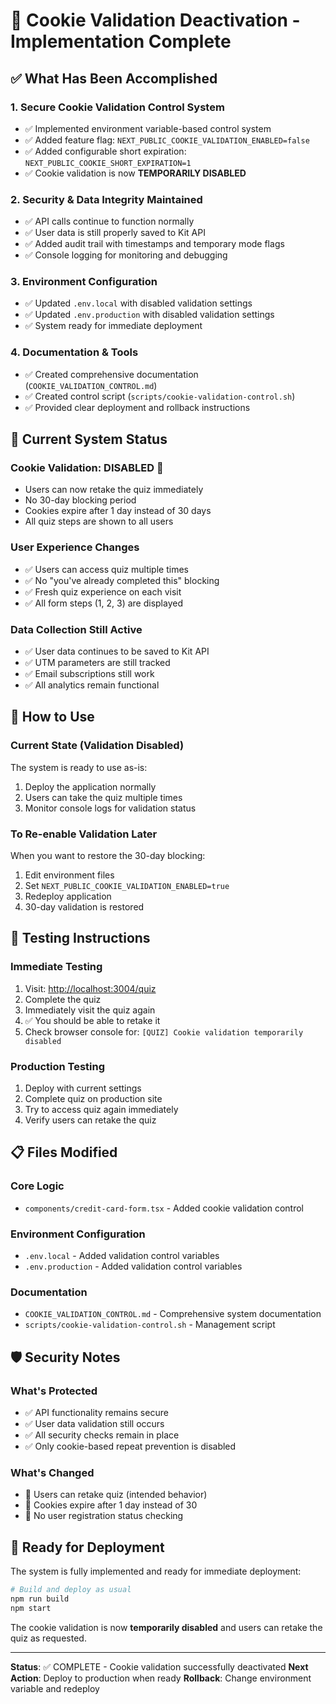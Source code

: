 # 🎉 Cookie Validation Deactivation - Implementation Complete

## ✅ What Has Been Accomplished

### 1. **Secure Cookie Validation Control System**

- ✅ Implemented environment variable-based control system
- ✅ Added feature flag: `NEXT_PUBLIC_COOKIE_VALIDATION_ENABLED=false`
- ✅ Added configurable short expiration: `NEXT_PUBLIC_COOKIE_SHORT_EXPIRATION=1`
- ✅ Cookie validation is now **TEMPORARILY DISABLED**

### 2. **Security & Data Integrity Maintained**

- ✅ API calls continue to function normally
- ✅ User data is still properly saved to Kit API
- ✅ Added audit trail with timestamps and temporary mode flags
- ✅ Console logging for monitoring and debugging

### 3. **Environment Configuration**

- ✅ Updated `.env.local` with disabled validation settings
- ✅ Updated `.env.production` with disabled validation settings
- ✅ System ready for immediate deployment

### 4. **Documentation & Tools**

- ✅ Created comprehensive documentation (`COOKIE_VALIDATION_CONTROL.md`)
- ✅ Created control script (`scripts/cookie-validation-control.sh`)
- ✅ Provided clear deployment and rollback instructions

## 🚀 Current System Status

### **Cookie Validation: DISABLED** 🔴

- Users can now retake the quiz immediately
- No 30-day blocking period
- Cookies expire after 1 day instead of 30 days
- All quiz steps are shown to all users

### **User Experience Changes**

- ✅ Users can access quiz multiple times
- ✅ No "you've already completed this" blocking
- ✅ Fresh quiz experience on each visit
- ✅ All form steps (1, 2, 3) are displayed

### **Data Collection Still Active**

- ✅ User data continues to be saved to Kit API
- ✅ UTM parameters are still tracked
- ✅ Email subscriptions still work
- ✅ All analytics remain functional

## 🔧 How to Use

### **Current State (Validation Disabled)**

The system is ready to use as-is:

1. Deploy the application normally
2. Users can take the quiz multiple times
3. Monitor console logs for validation status

### **To Re-enable Validation Later**

When you want to restore the 30-day blocking:

1. Edit environment files
2. Set `NEXT_PUBLIC_COOKIE_VALIDATION_ENABLED=true`
3. Redeploy application
4. 30-day validation is restored

## 🧪 Testing Instructions

### **Immediate Testing**

1. Visit: <http://localhost:3004/quiz>
2. Complete the quiz
3. Immediately visit the quiz again
4. ✅ You should be able to retake it
5. Check browser console for: `[QUIZ] Cookie validation temporarily disabled`

### **Production Testing**

1. Deploy with current settings
2. Complete quiz on production site
3. Try to access quiz again immediately
4. Verify users can retake the quiz

## 📋 Files Modified

### **Core Logic**

- `components/credit-card-form.tsx` - Added cookie validation control

### **Environment Configuration**

- `.env.local` - Added validation control variables
- `.env.production` - Added validation control variables

### **Documentation**

- `COOKIE_VALIDATION_CONTROL.md` - Comprehensive system documentation
- `scripts/cookie-validation-control.sh` - Management script

## 🛡️ Security Notes

### **What's Protected**

- ✅ API functionality remains secure
- ✅ User data validation still occurs
- ✅ All security checks remain in place
- ✅ Only cookie-based repeat prevention is disabled

### **What's Changed**

- 🔄 Users can retake quiz (intended behavior)
- 🔄 Cookies expire after 1 day instead of 30
- 🔄 No user registration status checking

## 🚀 Ready for Deployment

The system is fully implemented and ready for immediate deployment:

```bash
# Build and deploy as usual
npm run build
npm start
```

The cookie validation is now **temporarily disabled** and users can retake the quiz as requested.

---

**Status**: ✅ COMPLETE - Cookie validation successfully deactivated
**Next Action**: Deploy to production when ready
**Rollback**: Change environment variable and redeploy
